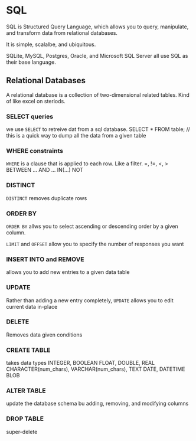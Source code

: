 # SQL 
SQL is Structured Query Language, which allows you to query, manipulate, and transform data from relational databases. 

It is simple, scalalbe, and ubiquitous.

SQLite, MySQL, Postgres, Oracle, and Microsoft SQL Server all use SQL as their base language. 

## Relational Databases
A relational database is a collection of two-dimensional related tables. Kind of like excel on steriods. 

### SELECT queries
we use `SELECT` to retreive dat from a sql database. 
  SELECT * FROM table;
  // this is a quick way to dump all the data from a given table
### WHERE constraints
`WHERE` is a clause that is applied to each row. Like a filter. 
  =, !=, <, >
  BETWEEN ... AND ...
  IN(...)
  NOT
### DISTINCT
`DISTINCT` removes duplicate rows 
### ORDER BY
`ORDER BY` allws you to select ascending or descending order by a given column.

`LIMIT` and `OFFSET` allow you to specify the number of responses you want
### INSERT INTO and REMOVE 
allows you to add new entries to a given data table

### UPDATE
Rather than adding a new entry completely, `UPDATE` allows you to edit current data in-place

### DELETE
Removes data given conditions 

### CREATE TABLE 
takes data types
  INTEGER, BOOLEAN
  FLOAT, DOUBLE, REAL
  CHARACTER(num_chars), VARCHAR(num_chars), TEXT
  DATE, DATETIME
  BLOB

### ALTER TABLE
update the database schema bu adding, removing, and modifying columns

### DROP TABLE
super-delete 
